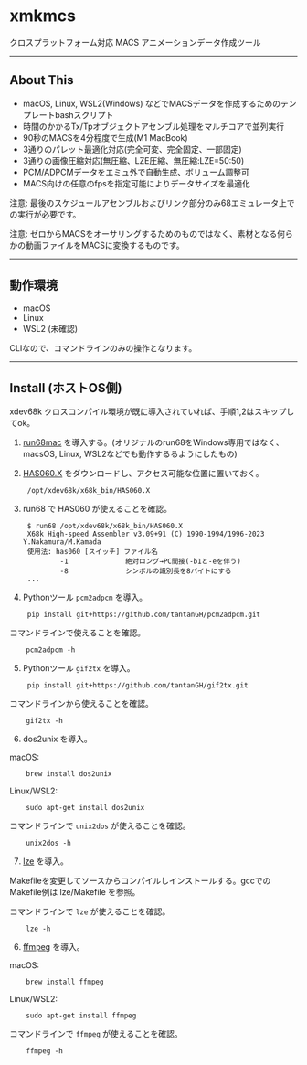 # xmkmcs

クロスプラットフォーム対応 MACS アニメーションデータ作成ツール

---

## About This

- macOS, Linux, WSL2(Windows) などでMACSデータを作成するためのテンプレートbashスクリプト
- 時間のかかるTx/Tpオブジェクトアセンブル処理をマルチコアで並列実行
- 90秒のMACSを4分程度で生成(M1 MacBook)
-	3通りのパレット最適化対応(完全可変、完全固定、一部固定)
-	3通りの画像圧縮対応(無圧縮、LZE圧縮、無圧縮:LZE=50:50)
-	PCM/ADPCMデータをエミュ外で自動生成、ボリューム調整可
-	MACS向けの任意のfpsを指定可能によりデータサイズを最適化

注意: 最後のスケジュールアセンブルおよびリンク部分のみ68エミュレータ上での実行が必要です。

注意: ゼロからMACSをオーサリングするためのものではなく、素材となる何らかの動画ファイルをMACSに変換するものです。

---

## 動作環境

- macOS
- Linux
- WSL2 (未確認)

CLIなので、コマンドラインのみの操作となります。

---

## Install (ホストOS側)

xdev68k クロスコンパイル環境が既に導入されていれば、手順1,2はスキップしてok。

1. [run68mac](https://github.com/GOROman/run68mac) を導入する。(オリジナルのrun68をWindows専用ではなく、macsOS, Linux, WSL2などでも動作するるようにしたもの)

2. [HAS060.X](http://retropc.net/x68000/software/develop/as/has060/) をダウンロードし、アクセス可能な位置に置いておく。

        /opt/xdev68k/x68k_bin/HAS060.X

3. run68 で HAS060 が使えることを確認。

        $ run68 /opt/xdev68k/x68k_bin/HAS060.X
        X68k High-speed Assembler v3.09+91 (C) 1990-1994/1996-2023 Y.Nakamura/M.Kamada
        使用法: has060 [スイッチ] ファイル名
                -1              絶対ロング→PC間接(-b1と-eを伴う)
                -8              シンボルの識別長を8バイトにする
        ...

4. Pythonツール `pcm2adpcm` を導入。

        pip install git+https://github.com/tantanGH/pcm2adpcm.git

コマンドラインで使えることを確認。

        pcm2adpcm -h

5. Pythonツール `gif2tx` を導入。

        pip install git+https://github.com/tantanGH/gif2tx.git

コマンドラインから使えることを確認。

        gif2tx -h

6. dos2unix を導入。

macOS:

        brew install dos2unix

Linux/WSL2:

        sudo apt-get install dos2unix

コマンドラインで `unix2dos` が使えることを確認。

        unix2dos -h

7. [lze](http://gorry.haun.org/pw/?lze) を導入。

Makefileを変更してソースからコンパイルしインストールする。gccでのMakefile例は lze/Makefile を参照。

コマンドラインで `lze` が使えることを確認。

        lze -h

6. [ffmpeg](https://ffmpeg.org/) を導入。

macOS:

        brew install ffmpeg

Linux/WSL2:

        sudo apt-get install ffmpeg

コマンドラインで `ffmpeg` が使えることを確認。

        ffmpeg -h

